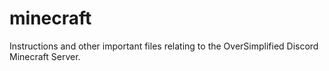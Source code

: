 # minecraft
Instructions and other important files relating to the OverSimplified Discord Minecraft Server.
